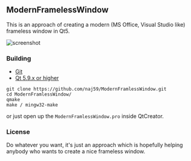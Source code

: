 ## ModernFramelessWindow

This is an approach of creating a modern (MS Office, Visual Studio like) frameless window in Qt5.

![screenshot](https://raw.githubusercontent.com/naj59/ModernFramelessWindow/master/screenshot.png)

### Building

- [Git](https://git-scm.com/)
- [Qt 5.9.x or higher](http://download.qt.io/archive/qt/)

```
git clone https://github.com/naj59/ModernFramlessWindow.git
cd ModernFramlessWindow/
qmake
make / mingw32-make
```

or just open up the ``ModernFramlessWindow.pro`` inside QtCreator.

### License

Do whatever you want, it's just an approach which is hopefully helping anybody who wants to create a nice frameless window.